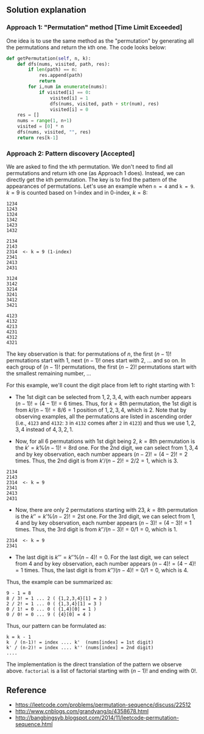 ## Solution explanation

### Approach 1: "Permutation" method [Time Limit Exceeded]

One idea is to use the same method as the "permutation" by generating all the permutations and 
return the `k`th one. The code looks below:

```python
def getPermutation(self, n, k):
    def dfs(nums, visited, path, res):
        if len(path) == n:
            res.append(path)
            return
        for i,num in enumerate(nums):
            if visited[i] == 0:
                visited[i] = 1
                dfs(nums, visited, path + str(num), res)
                visited[i] = 0
    res = []
    nums = range(1, n+1)
    visited = [0] * n
    dfs(nums, visited, "", res)
    return res[k-1]
```

### Approach 2: Pattern discovery [Accepted]

We are asked to find the `k`th permutation. We don't need to find all permutations and return `k`th one (as
Approach 1 does). Instead, we can directly get the `k`th permutation. The key is to find the pattern of
the appearances of permutations. Let's use an example when `n = 4` and `k = 9`. $k=9$ is counted based on
1-index and in 0-index, $k=8$:

```
1234
1243
1324
1342
1423
1432

2134
2143
2314  <- k = 9 (1-index)
2341
2413
2431

3124
3142
3214
3241
3412
3421

4123
4132
4213
4231
4312
4321
```

The key observation is that: for permutations of $n$, the first $(n-1)!$ permutations start with 1, 
next $(n-1)!$ ones start with 2, ... and so on. 
In each group of $(n-1)!$ permutations, the first $(n-2)!$ permutations start with 
the smallest remaining number, ...

For this example, we'll count the digit place from left to right starting with 1:

- The 1st digit can be selected from ${1,2,3,4}$, with each number appears $(n-1)! = (4-1)! = 6$ times.
Thus, for $k=8$th permutation, the 1st digit is from $k/(n-1)! = 8/6 = 1$ position of ${1,2,3,4}$, which
is $2$. Note that by observing examples, all the permutations are listed in ascending order (i.e., 
`4123` and `4132`: `3` in `4132` comes after `2` in `4123`) and thus we use ${1,2,3,4}$ instead of ${4,3,2,1}$.

- Now, for all $6$ permutations with 1st digit being $2$, $k=8$th permutation is the $k' = k\%(n-1)! = 8%6 = 2$rd
one. For the 2nd digit, we can select from ${1,3,4}$ and by key observation, each number appears
$(n-2)! = (4-2)! = 2$ times. Thus, the 2nd digit is from $k'/(n-2)! = 2/2 = 1$, which is $3$.

```
2134
2143
2314  <- k = 9
2341
2413
2431
```

- Now, there are only 2 permutations starting with $23$, $k=8$th permutation is the $k'' = k'\%(n-2)! = 2%2 = 0$st
one. For the 3rd digit, we can select from ${1,4}$ and by key observation, each number appears 
$(n-3)! = (4-3)! = 1$ times. Thus, the 3rd digit is from $k''/(n-3)! = 0/1 = 0$, which is $1$.

```
2314  <- k = 9
2341
```

- The last digit is $k''' = k''\%(n-4)! = 0%0! = 0$. For the last digit, we can select from ${4}$ and by
key observation, each number appears $(n-4)! = (4-4)! = 1$ times. Thus, the last digit is from
$k'''/(n-4)! = 0/1 = 0$, which is $4$.

Thus, the example can be summarized as:

```
9 - 1 = 8
8 / 3! = 1 ... 2 ( {1,2,3,4}[1] = 2 )
2 / 2! = 1 ... 0 ( {1,3,4}[1] = 3 )
0 / 1! = 0 ... 0 ( {1,4}[0] = 1 )
0 / 0! = 0 ... 9 ( {4}[0] = 4 )
```

Thus, our pattern can be formulated as:

```
k = k - 1
k  / (n-1)! = index .... k'  (nums[index] = 1st digit)
k' / (n-2)! = index .... k'' (nums[index] = 2nd digit)
....
```

The implementation is the direct translation of the pattern we observe above. `factorial` is a 
list of factorial starting with $(n-1)!$ and ending with $0!$.

## Reference

- https://leetcode.com/problems/permutation-sequence/discuss/22512
- http://www.cnblogs.com/grandyang/p/4358678.html
- http://bangbingsyb.blogspot.com/2014/11/leetcode-permutation-sequence.html
